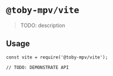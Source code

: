 # `@toby-mpv/vite`

> TODO: description

## Usage

```
const vite = require('@toby-mpv/vite');

// TODO: DEMONSTRATE API
```
